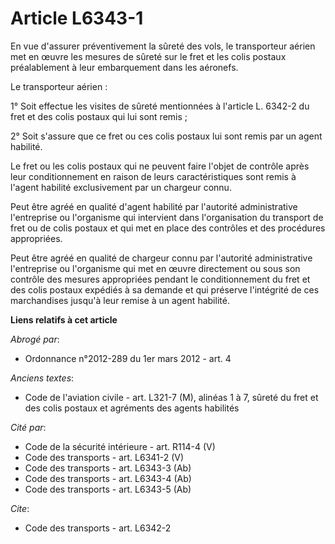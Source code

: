 # Article L6343-1

En vue d'assurer préventivement la sûreté des vols, le transporteur aérien met en œuvre les mesures de sûreté sur le fret et
les colis postaux préalablement à leur embarquement dans les aéronefs. 

Le transporteur aérien : 

1° Soit effectue les visites de sûreté mentionnées à l'article L. 6342-2 du fret et des colis postaux qui lui sont remis ; 

2° Soit s'assure que ce fret ou ces colis postaux lui sont remis par un agent habilité. 

Le fret ou les colis postaux qui ne peuvent faire l'objet de contrôle après leur conditionnement en raison de leurs
caractéristiques sont remis à l'agent habilité exclusivement par un chargeur connu. 

Peut être agréé en qualité d'agent habilité par l'autorité administrative l'entreprise ou l'organisme qui intervient dans
l'organisation du transport de fret ou de colis postaux et qui met en place des contrôles et des procédures appropriées. 

Peut être agréé en qualité de chargeur connu par l'autorité administrative l'entreprise ou l'organisme qui met en œuvre
directement ou sous son contrôle des mesures appropriées pendant le conditionnement du fret et des colis postaux expédiés à
sa demande et qui préserve l'intégrité de ces marchandises jusqu'à leur remise à un agent habilité.

**Liens relatifs à cet article**

_Abrogé par_:

  - Ordonnance n°2012-289 du 1er mars 2012 - art. 4

_Anciens textes_:

  - Code de l'aviation civile - art. L321-7 (M), alinéas 1 à 7, sûreté du fret et des colis postaux et agréments des agents habilités

_Cité par_:

  - Code de la sécurité intérieure - art. R114-4 (V)
  - Code des transports - art. L6341-2 (V)
  - Code des transports - art. L6343-3 (Ab)
  - Code des transports - art. L6343-4 (Ab)
  - Code des transports - art. L6343-5 (Ab)

_Cite_:

  - Code des transports - art. L6342-2
